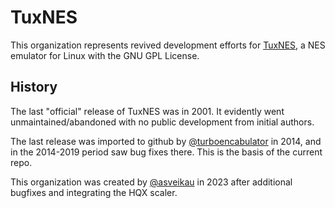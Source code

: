 # TuxNES

This organization represents revived development efforts for [TuxNES][1], a NES emulator for Linux with the
GNU GPL License.

## History

The last "official" release of TuxNES was in 2001.  It evidently went unmaintained/abandoned with no public
development from initial authors.

The last release was imported to github by [@turboencabulator][2] in 2014, and in the 2014-2019 period
saw bug fixes there.  This is the basis of the current repo.

This organization was created by [@asveikau][3] in 2023 after additional bugfixes and integrating the HQX scaler.

[1]: https://github.com/tuxnes/tuxnes
[2]: https://github.com/turboencabulator
[3]: https://github.com/asveikau

